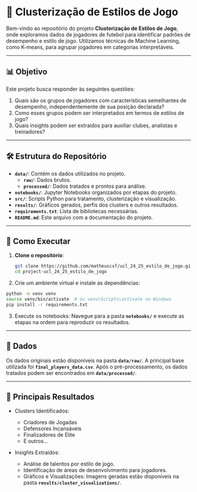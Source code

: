 # 🎯 **Clusterização de Estilos de Jogo**

Bem-vindo ao repositório do projeto **Clusterização de Estilos de Jogo**, onde exploramos dados de jogadores de futebol para identificar padrões de desempenho e estilo de jogo. Utilizamos técnicas de Machine Learning, como K-means, para agrupar jogadores em categorias interpretáveis.

---

## 📊 **Objetivo**

Este projeto busca responder às seguintes questões:
1. Quais são os grupos de jogadores com características semelhantes de desempenho, independentemente de sua posição declarada?
2. Como esses grupos podem ser interpretados em termos de estilos de jogo?
3. Quais insights podem ser extraídos para auxiliar clubes, analistas e treinadores?

---

## 🛠️ **Estrutura do Repositório**

- **`data/`**: Contém os dados utilizados no projeto.
  - **`raw/`**: Dados brutos.
  - **`processed/`**: Dados tratados e prontos para análise.
- **`notebooks/`**: Jupyter Notebooks organizados por etapas do projeto.
- **`src/`**: Scripts Python para tratamento, clusterização e visualização.
- **`results/`**: Gráficos gerados, perfis dos clusters e outros resultados.
- **`requirements.txt`**: Lista de bibliotecas necessárias.
- **`README.md`**: Este arquivo com a documentação do projeto.

---

## 🚀 **Como Executar**

1. **Clone o repositório**:
   ```bash
   git clone https://github.com/matheuscsf/ucl_24_25_estilo_de_jogo.git
   cd project-ucl_24_25_estilo_de_jogo
   ```
2. Crie um ambiente virtual e instale as dependências:
```bash
python -m venv venv
source venv/bin/activate  # ou venv\Scripts\activate no Windows
pip install -r requirements.txt
```
3. Execute os notebooks: Navegue para a pasta **`notebooks/`** e execute as etapas na ordem para reproduzir os resultados.

---

## 📂 Dados

Os dados originais estão disponíveis na pasta **`data/raw/`**. A principal base utilizada foi **`final_players_data.csv`**. Após o pré-processamento, os dados tratados podem ser encontrados em **`data/processed/`**.

---

## 🔑 Principais Resultados

- Clusters Identificados:
  - Criadores de Jogadas
  - Defensores Incansáveis
  - Finalizadores de Elite
  - E outros...

- Insights Extraídos:
  - Análise de talentos por estilo de jogo.
  - Identificação de áreas de desenvolvimento para jogadores.
  - Gráficos e Visualizações: Imagens geradas estão disponíveis na pasta **`results/cluster_visualizations/`**.
